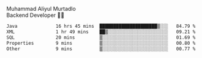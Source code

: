 Muhammad Aliyul Murtadlo
<br>
Backend Developer 👨‍💻
<br>
<!--START_SECTION:waka-->

```txt
Java              16 hrs 45 mins  █████████████████████▒░░░   84.79 %
XML               1 hr 49 mins    ██▒░░░░░░░░░░░░░░░░░░░░░░   09.21 %
SQL               20 mins         ▒░░░░░░░░░░░░░░░░░░░░░░░░   01.69 %
Properties        9 mins          ▒░░░░░░░░░░░░░░░░░░░░░░░░   00.80 %
Other             9 mins          ▒░░░░░░░░░░░░░░░░░░░░░░░░   00.77 %
```

<!--END_SECTION:waka-->
